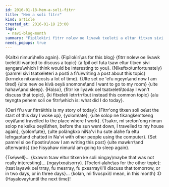 ```yaml
---
id: 2016-01-18-hem-a-soli-fitrr
title: "Hem a soli fìtrr"
kind: article
created_at: 2016-01-18 23:00
tags:
 - navi-blog-month
summary: "Fìpìlokìri fìtrr nolew oe livawk txeleti a eltur tìtxen sivi ayngaru. Nìkeftxo 'efu oe ngeyn nìhawng, ha fìpostìl nga' txeleti alahe..."
needs_popups: true
---
```


{Kaltxì nìmun\hello again}.
{Fìpìlokìri\as for this blog}
{fìtrr nolew oe livawk txeleti\I wanted to discuss a topic}
{a fpìl oel futa tsaw eltur tìtxen sivi ayngaru\which I think would be interesting to you}.
{Nìkeftxo\unfortunately}
{pamrel sivi tsatxeleteri a postì a fì'u\writing a post about this topic}
{krrnekx nìtxan\costs a lot of time}.
{Ulte set oe 'efu ngeyn\and now I am tired}
{ulte new oe kivä oeyä snomone\and I want to go to my room}
{ulte hahaw\and sleep}.
{Ha\so},
{fìtrr ke lìyawk oel tsatxeleti\today I won't discuss that topic},
{ki fìtxeleti letrrtrr\but instead this common topic}
{alu teyngta pehem soli oe fìtrr\which is: what did I do today}.

{Oeri fì'u vur fìtrrä\this is my story of today}:
{Fìtrr'ong tìtxen soli oe\at the start of this day I woke up},
{yolom\ate},
{ulte solop ne tìkangkemtseng oeyä\and travelled to the place where I work}.
{Tsakrr, mì sreton'ong nìmun solop ne kelku oeyä\then, before the sun went down, I travelled to my house again},
{yolom\ate},
{ulte polängkxo nìNa'vi hu sute alahe fa eltu lefngap\and chatted in Na'vi with other people using the computer}.
{Set pamrel si oe fìpostiru\now I am writing this post}
{ulte mawkrr\and afterwards}
{oe hìsyahaw nìmun\I am going to sleep again}.

{Tse\well}...
{kxawm tsaw eltur tìtxen ke soli nìngay\maybe that was not really interesting}...
{ngaytxoa\sorry}.
{Txeleri alahe\as for the other topic}:
{tsat layawk oel trray, fu mesrray, fu pxesrray\I'll discuss that tomorrow, or in two days, or in three days}...
{kolan, mì fìvospxì\I mean, in this month} :D
{Hayalovay\until the next time}!
